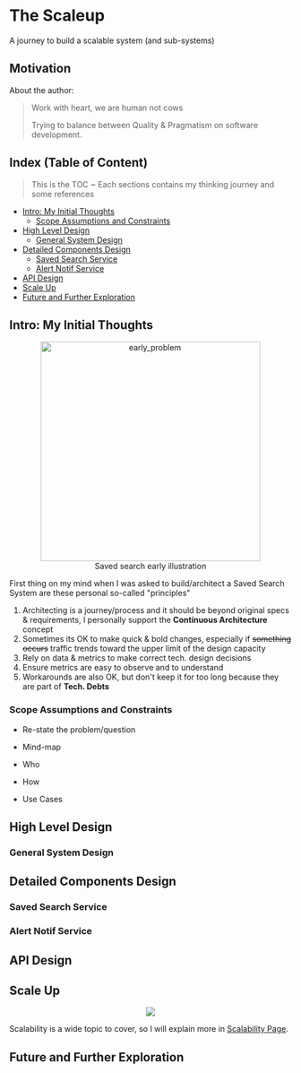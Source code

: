 # The Scaleup
A journey to build a scalable system (and sub-systems)

<put image here>

## Motivation
About the author:
> Work with heart, we are human not cows 
> 
> Trying to balance between Quality & Pragmatism on software development.

## Index (Table of Content)
> This is the TOC ~ 
> Each sections contains my thinking journey and some references

* [Intro: My Initial Thoughts](#intro-my-initial-thoughts)
    * [Scope Assumptions and Constraints](#scope-assumptions-and-constraints)
* [High Level Design](#high-level-design)
    * [General System Design](#general-system-design)
* [Detailed Components Design](#detailed-components-design)
    * [Saved Search Service](#saved-search-service)
    * [Alert Notif Service](#alert-notif-service)
* [API Design](#api-design)
* [Scale Up](#scale-up)
* [Future and Further Exploration](#future-and-further-exploration)

## Intro: My Initial Thoughts
<p align="center">
<img width="392" alt="early_problem" src="https://user-images.githubusercontent.com/74530990/126313113-120293ec-9ea2-4c54-ad97-e29123c6b2b2.png">
<br/>
Saved search early illustration
</p>
First thing on my mind when I was asked to build/architect a Saved Search System are these personal so-called "principles"

1. Architecting is a journey/process and it should be beyond original specs & requirements, I personally support the **Continuous Architecture** concept
2. Sometimes its OK to make quick & bold changes, especially if ~~something occurs~~ traffic trends toward the upper limit of the design capacity
3. Rely on data & metrics to make correct tech. design decisions
4. Ensure metrics are easy to observe and to understand
5. Workarounds are also OK, but don't keep it for too long because they are part of **Tech. Debts**

### Scope Assumptions and Constraints

* Re-state the problem/question

* Mind-map

* Who

* How

* Use Cases

## High Level Design

### General System Design

## Detailed Components Design

### Saved Search Service

### Alert Notif Service

## API Design

## Scale Up
<p align="center">
    <img src="https://user-images.githubusercontent.com/74530990/126078027-4ff93bb7-ee28-418a-b2cc-f205e59f4e8e.png"/>
    <br/>
</p>

Scalability is a wide topic to cover, so I will explain more in [Scalability Page](scalability/README.md).

## Future and Further Exploration